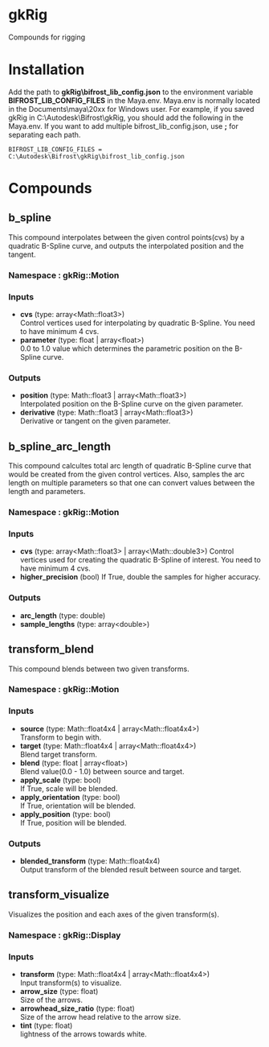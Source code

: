 # gkRig
Compounds for rigging

# Installation
Add the path to **gkRig\bifrost_lib_config.json** to the environment variable **BIFROST_LIB_CONFIG_FILES** in the Maya.env. Maya.env is normally located in the Documents\maya\20xx for Windows user.
For example, if you saved gkRig in C:\Autodesk\Bifrost\gkRig, you should add the following in the Maya.env. If you want to add multiple bifrost_lib_config.json, use **;** for separating each path.

`BIFROST_LIB_CONFIG_FILES = C:\Autodesk\Bifrost\gkRig\bifrost_lib_config.json`

# Compounds
## b_spline
This compound interpolates between the given control points(cvs) by a quadratic B-Spline curve, and outputs the interpolated position and the tangent.
### Namespace : gkRig::Motion
### Inputs

  - **cvs** (type: array\<Math::float3\>)<br>
    Control vertices used for interpolating by quadratic B-Spline. You need to have minimum 4 cvs.
  - **parameter** (type: float | array\<float\>)<br>
    0.0 to 1.0 value which determines the parametric position on the B-Spline curve.
  
### Outputs
 - **position** (type: Math::float3 | array\<Math::float3\>)<br>
    Interpolated position on the B-Spline curve on the given parameter.
 - **derivative** (type: Math::float3 | array\<Math::float3\>)<br>
    Derivative or tangent on the given parameter.

## b_spline_arc_length
This compound calcultes total arc length of quadratic B-Spline curve that would be created from the given control vertices. Also, samples the arc length on multiple parameters so that one can convert values between the length and parameters.
### Namespace : gkRig::Motion
### Inputs
  - **cvs** (type: array\<Math::float3\> | array<\Math::double3\>)
    Control vertices used for creating the quadratic B-Spline of interest. You need to have minimum 4 cvs.
  - **higher_precision** (bool)
    If True, double the samples for higher accuracy.
### Outputs
  - **arc_length** (type: double)
  - **sample_lengths** (type: array\<double\>)

## transform_blend
This compound blends between two given transforms.
### Namespace : gkRig::Motion
### Inputs

 - **source** (type: Math::float4x4 | array\<Math::float4x4\>)<br>
   Transform to begin with.
 - **target** (type: Math::float4x4 | array\<Math::float4x4\>)<br>
   Blend target transform.
 - **blend** (type: float | array\<float\>)<br>
   Blend value(0.0 - 1.0) between source and target.
 - **apply_scale** (type: bool)<br>
   If True, scale will be blended.
 - **apply_orientation** (type: bool)<br>
   If True, orientation will be blended.
 - **apply_position** (type: bool)<br>
   If True, position will be blended.

### Outputs
 - **blended_transform** (type: Math::float4x4)<br>
   Output transform of the blended result between source and target.

## transform_visualize
Visualizes the position and each axes of the given transform(s).
### Namespace : gkRig::Display
### Inputs
 - **transform** (type: Math::float4x4 | array\<Math::float4x4\>)<br>
   Input transform(s) to visualize.
 - **arrow_size** (type: float)<br>
   Size of the arrows.
 - **arrowhead_size_ratio** (type: float)<br>
   Size of the arrow head relative to the arrow size.
 - **tint** (type: float)<br>
   lightness of the arrows towards white.
 


